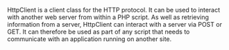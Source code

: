 HttpClient is a client class for the HTTP protocol. It can be used to interact with another web server from within a PHP script. As well as retrieving information from a server, HttpClient can interact with a server via POST or GET. It can therefore be used as part of any script that needs to communicate with an application running on another site.